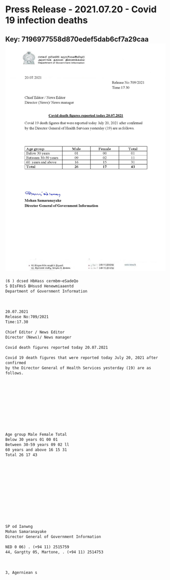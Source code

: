 # Press Release - 2021.07.20 - Covid 19 infection deaths 
Key: 7196977558d870edef5dab6cf7a29caa 
![img](img/7196977558d870edef5dab6cf7a29caa.jpg)
---
```
(6 ) dcsed HbHass cermbm~eSadeQo
S DIsFHsS BHsusd Henewmiaaentd
Department of Government Information

 

20.07.2021
Release No:709/2021
Time:17.30

Chief Editor / News Editor
Director (News)/ News manager

Covid death figures reported today 20.07.2021

Covid 19 death figures that were reported today July 20, 2021 after confirmed
by the Director General of Health Services yesterday (19) are as follows.

 

 

 

 

 

Age group Male Female Total
Below 30 years 01 00 01
Between 30-59 years 09 02 ll
60 years and above 16 15 31
Total 26 17 43

 

 

 

 

 

 

SP od Ianwng
Mohan Samaranayake
Director General of Government Information

NED 0 06) . (+94 11) 2515759
44, Gargtty 05, Martone, . (+94 11) 2514753

   

3, Agerniean s

```
